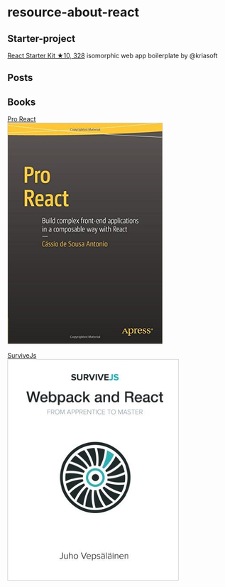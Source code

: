 # resource-about-react

## Starter-project
[React Starter Kit ★10, 328](https://github.com/kriasoft/react-starter-kit) isomorphic web app boilerplate by @kriasoft

## Posts

## Books
<a href="http://www.pro-react.com/" target="_blank">Pro React</a>  
[![Pro React](/images/proreact.jpg "Pro React")](http://www.pro-react.com/)

<a href="https://survivejs.com/" target="_blank">SurviveJs</a>  
[![SurviveJs](/images/survivejs.jpg "SurviveJs")](https://survivejs.com/)